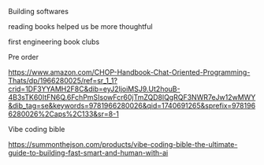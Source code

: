 
Building softwares 

reading books helped us be more thoughtful

first engineering book clubs


Pre order

https://www.amazon.com/CHOP-Handbook-Chat-Oriented-Programming-Thats/dp/1966280025/ref=sr_1_1?crid=1DF3YYAMH2F8C&dib=eyJ2IjoiMSJ9.Ut2houB-4B3sTK60ItFN6Q.6FchPmSIsowFcr60jTmZQD8lQgRQF3NWR7eJw12wMWY&dib_tag=se&keywords=9781966280026&qid=1740691265&sprefix=9781966280026%2Caps%2C133&sr=8-1

Vibe coding bible

https://summonthejson.com/products/vibe-coding-bible-the-ultimate-guide-to-building-fast-smart-and-human-with-ai